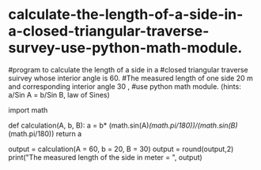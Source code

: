 # calculate-the-length-of-a-side-in-a-closed-triangular-traverse-survey-use-python-math-module.

#program to calculate the length of a side in a 
#closed triangular traverse suirvey whose interior angle is 60.
#The measured length of one side 20 m and corresponding interior angle 30 ,
#use python math module. (hints: a/Sin A = b/Sin B, law of Sines)

import math

def calculation(A, b, B):
    a = b* (math.sin(A)*(math.pi/180))/(math.sin(B)*(math.pi/180))
    return a 

output = calculation(A = 60, b = 20, B = 30)
output = round(output,2)
print("The measured length of the side in meter = ", output)
